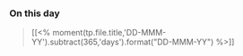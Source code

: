 ### On this day  
> [[<% moment(tp.file.title,'DD-MMM-YY').subtract(365,'days').format("DD-MMM-YY") %>]]
